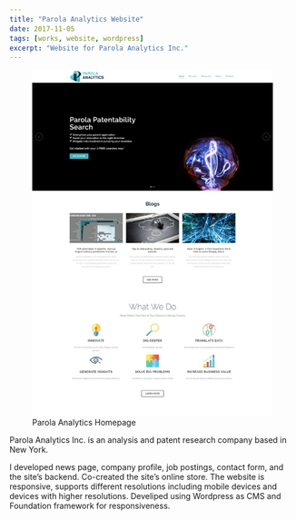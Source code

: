 ```yaml
---
title: "Parola Analytics Website"
date: 2017-11-05
tags: [works, website, wordpress]
excerpt: "Website for Parola Analytics Inc."
---
```


<figure class="half">
    <a href="/assets/images/parolahome.jpg"><img src="/assets/images/parolahome.jpg"></a>
    <figcaption>Parola Analytics Homepage</figcaption>
</figure>

Parola Analytics Inc. is an analysis and patent research company based in New York. 
 
I developed news page, company profile, job postings, contact form, and the site’s backend. Co-created the site’s online store. The website is responsive, supports different resolutions including mobile devices and devices with higher resolutions. Develiped using Wordpress as CMS and Foundation framework for responsiveness.

